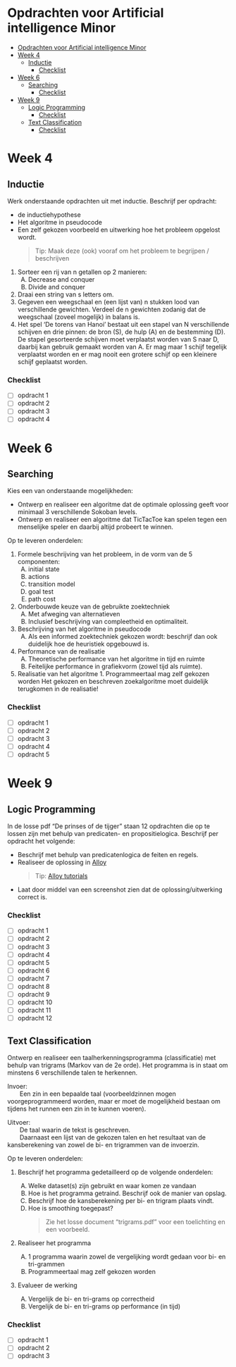 # Opdrachten voor Artificial intelligence Minor

- [Opdrachten voor Artificial intelligence Minor](#opdrachten-voor-artificial-intelligence-minor)
- [Week 4](#week-4)
  - [Inductie](#inductie)
    - [Checklist](#checklist)
- [Week 6](#week-6)
  - [Searching](#searching)
    - [Checklist](#checklist-1)
- [Week 9](#week-9)
  - [Logic Programming](#logic-programming)
    - [Checklist](#checklist-2)
  - [Text Classification](#text-classification)
    - [Checklist](#checklist-3)

# Week 4

## Inductie

Werk onderstaande opdrachten uit met inductie. Beschrijf per opdracht:

- de inductiehypothese
- Het algoritme in pseudocode
- Een zelf gekozen voorbeeld en uitwerking hoe het probleem opgelost wordt.
  > Tip: Maak deze (ook) vooraf om het probleem te begrijpen / beschrijven

1. Sorteer een rij van n getallen op 2 manieren:
   1. Decrease and conquer
   2. Divide and conquer
2. Draai een string van s letters om.
3. Gegeven een weegschaal en (een lijst van) n stukken lood van verschillende gewichten. Verdeel de n gewichten zodanig dat de weegschaal (zoveel mogelijk) in balans is.
4. Het spel ‘De torens van Hanoi’ bestaat uit een stapel van N verschillende schijven en drie pinnen: de bron (S), de hulp (A) en de bestemming (D).
   De stapel gesorteerde schijven moet verplaatst worden van S naar D, daarbij kan gebruik gemaakt worden van A. Er mag maar 1 schijf tegelijk verplaatst worden en er mag nooit een grotere schijf op een kleinere schijf geplaatst worden.

### Checklist

- [ ] opdracht 1
- [ ] opdracht 2
- [ ] opdracht 3
- [ ] opdracht 4

# Week 6

## Searching

Kies een van onderstaande mogelijkheden:

- Ontwerp en realiseer een algoritme dat de optimale oplossing geeft voor minimaal 3 verschillende Sokoban levels.
- Ontwerp en realiseer een algoritme dat TicTacToe kan spelen tegen een menselijke speler en daarbij altijd probeert te winnen.

Op te leveren onderdelen:

1. Formele beschrijving van het probleem, in de vorm van de 5 componenten:
   1. initial state
   2. actions
   3. transition model
   4. goal test
   5. path cost
2. Onderbouwde keuze van de gebruikte zoektechniek
   1. Met afweging van alternatieven
   2. Inclusief beschrijving van compleetheid en optimaliteit.
3. Beschrijving van het algoritme in pseudocode
   1. Als een informed zoektechniek gekozen wordt: beschrijf dan ook duidelijk hoe de heuristiek opgebouwd is.
4. Performance van de realisatie
   1. Theoretische performance van het algoritme in tijd en ruimte
   2. Feitelijke performance in grafiekvorm (zowel tijd als ruimte).
5. Realisatie van het algoritme 1. Programmeertaal mag zelf gekozen worden
   Het gekozen en beschreven zoekalgoritme moet duidelijk terugkomen in de realisatie!

### Checklist

- [ ] opdracht 1
- [ ] opdracht 2
- [ ] opdracht 3
- [ ] opdracht 4
- [ ] opdracht 5

# Week 9

## Logic Programming

In de losse pdf “De prinses of de tijger” staan 12 opdrachten die op te lossen zijn met behulp van predicaten- en propositielogica.
Beschrijf per opdracht het volgende:

- Beschrijf met behulp van predicatenlogica de feiten en regels.
- Realiseer de oplossing in [Alloy](http://alloytools.org/)
  > Tip: [Alloy tutorials](http://alloytools.org/tutorials/online/index.html)
- Laat door middel van een screenshot zien dat de oplossing/uitwerking correct is.

### Checklist

- [ ] opdracht 1
- [ ] opdracht 2
- [ ] opdracht 3
- [ ] opdracht 4
- [ ] opdracht 5
- [ ] opdracht 6
- [ ] opdracht 7
- [ ] opdracht 8
- [ ] opdracht 9
- [ ] opdracht 10
- [ ] opdracht 11
- [ ] opdracht 12

## Text Classification

Ontwerp en realiseer een taalherkenningsprogramma (classificatie) met behulp van trigrams (Markov van de 2e orde). Het programma is in staat om minstens 6 verschillende talen te herkennen.

Invoer:  
&emsp;&emsp;Een zin in een bepaalde taal (voorbeeldzinnen mogen voorgeprogrammeerd worden, maar er moet de mogelijkheid bestaan om tijdens het runnen een zin in te kunnen voeren).

Uitvoer:  
&emsp;&emsp;De taal waarin de tekst is geschreven.  
&emsp;&emsp;Daarnaast een lijst van de gekozen talen en het resultaat van de kansberekening van zowel de bi- en trigrammen van de invoerzin.

Op te leveren onderdelen:

1. Beschrijf het programma gedetailleerd op de volgende onderdelen:

   1. Welke dataset(s) zijn gebruikt en waar komen ze vandaan
   2. Hoe is het programma getraind. Beschrijf ook de manier van opslag.
   3. Beschrijf hoe de kansberekening per bi- en trigram plaats vindt.
   4. Hoe is smoothing toegepast?
      > Zie het losse document “trigrams.pdf” voor een toelichting en een voorbeeld.
2. Realiseer het programma
   1. 1 programma waarin zowel de vergelijking wordt gedaan voor bi- en tri-grammen
   2. Programmeertaal mag zelf gekozen worden
3. Evalueer de werking
   1. Vergelijk de bi- en tri-grams op correctheid
   2. Vergelijk de bi- en tri-grams op performance (in tijd)

### Checklist

- [ ] opdracht 1
- [ ] opdracht 2
- [ ] opdracht 3
<!-- The styling of the markdown file -->
<style type="text/css">
    ol ol { list-style-type: upper-alpha; }
</style>